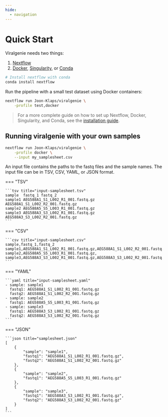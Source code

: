 ```yaml
---
hide:
  - navigation
---
```

# Quick Start

Viralgenie needs two things:

 1. [Nextflow](https://www.nextflow.io/)
 2. [Docker](https://www.docker.com/resources/what-container/), [Singularity](https://docs.sylabs.io/guides/latest/user-guide/introduction.html), or [Conda](https://docs.conda.io/en/latest/)

```bash
# Install nextflow with conda
conda install nextflow
```

Run the pipeline with a small test dataset using Docker containers:
```bash
nextflow run Joon-Klaps/viralgenie \
    -profile test,docker
```

> For a more complete guide on how to set up Nextflow, Docker, Singularity, and Conda, see the [installation guide](installation.md).

## Running viralgenie with your own samples

```bash
nextflow run Joon-Klaps/viralgenie \
    -profile docker \
    --input my_samplesheet.csv
```

An input file contains the paths to the fastq files and the sample names. The input file can be in TSV, CSV, YAML, or JSON format.

=== "TSV"

    ```tsv title="input-samplesheet.tsv"
    sample	fastq_1	fastq_2
    sample1	AEG588A1_S1_L002_R1_001.fastq.gz	AEG588A1_S1_L002_R2_001.fastq.gz
    sample2	AEG588A5_S5_L003_R1_001.fastq.gz
    sample3	AEG588A3_S3_L002_R1_001.fastq.gz	AEG588A3_S3_L002_R2_001.fastq.gz
    ```

=== "CSV"

    ```csv title="input-samplesheet.csv"
    sample,fastq_1,fastq_2
    sample1,AEG588A1_S1_L002_R1_001.fastq.gz,AEG588A1_S1_L002_R2_001.fastq.gz
    sample2,AEG588A5_S5_L003_R1_001.fastq.gz,
    sample3,AEG588A3_S3_L002_R1_001.fastq.gz,AEG588A3_S3_L002_R2_001.fastq.gz
    ```

=== "YAML"

    ```yaml title="input-samplesheet.yaml"
    - sample: sample1
      fastq1: AEG588A1_S1_L002_R1_001.fastq.gz
      fastq2: AEG588A1_S1_L002_R2_001.fastq.gz
    - sample: sample2
      fastq1: AEG588A5_S5_L003_R1_001.fastq.gz
    - sample: sample3
      fastq1: AEG588A3_S3_L002_R1_001.fastq.gz
      fastq2: AEG588A3_S3_L002_R2_001.fastq.gz
    ```

=== "JSON"

    ```json title="samplesheet.json"
    [
        {
            "sample": "sample1",
            "fastq1": "AEG588A1_S1_L002_R1_001.fastq.gz",
            "fastq2": "AEG588A1_S1_L002_R2_001.fastq.gz"
        },
        {
            "sample": "sample2",
            "fastq1": "AEG588A5_S5_L003_R1_001.fastq.gz"
        },
        {
            "sample": "sample3",
            "fastq1": "AEG588A3_S3_L002_R1_001.fastq.gz",
            "fastq2": "AEG588A3_S3_L002_R2_001.fastq.gz"
        }
    ]
    ```

